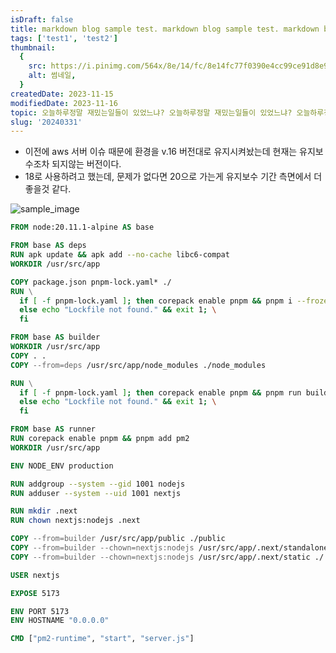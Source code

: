 ```yaml
---
isDraft: false
title: markdown blog sample test. markdown blog sample test. markdown blog sample test. markdown blog sample test. markdown blog sample test. markdown blog sample test. markdown blog sample test. markdown blog sample test. markdown blog sample test. markdown blog sample test.
tags: ['test1', 'test2']
thumbnail:
  {
    src: https://i.pinimg.com/564x/8e/14/fc/8e14fc77f0390e4cc99ce91d8e9a17dc.jpg,
    alt: 썸네일,
  }
createdDate: 2023-11-15
modifiedDate: 2023-11-16
topic: 오늘하루정말 재밌는일들이 있었느냐? 오늘하루정말 재밌는일들이 있었느냐? 오늘하루정말 재밌는일들이 있었느냐? 오늘하루정말 재밌는일들이 있었느냐? 오늘하루정말 재밌는일들이 있었느냐? 오늘하루정말 재밌는일들이 있었느냐? 오늘하루정말 재밌는일들이 있었느냐? 오늘하루정말 재밌는일들이 있었느냐? 오늘하루정말 재밌는일들이 있었느냐? 오늘하루정말 재밌는일들이 있었느냐? 오늘하루정말 재밌는일들이 있었느냐? 오늘하루정말 재밌는일들이 있었느냐?
slug: '20240331'
---
```


- 이전에 aws 서버 이슈 때문에 환경을 v.16 버전대로 유지시켜놨는데 현재는 유지보수조차 되지않는 버전이다.
- 18로 사용하려고 했는데, 문제가 없다면 20으로 가는게 유지보수 기간 측면에서 더 좋을것 같다.

![sample_image](https://i.pinimg.com/564x/1a/ef/6a/1aef6aaeba15e13c07608fa415995aec.jpg)

```dockerfile
FROM node:20.11.1-alpine AS base

FROM base AS deps
RUN apk update && apk add --no-cache libc6-compat
WORKDIR /usr/src/app

COPY package.json pnpm-lock.yaml* ./
RUN \
  if [ -f pnpm-lock.yaml ]; then corepack enable pnpm && pnpm i --frozen-lockfile; \
  else echo "Lockfile not found." && exit 1; \
  fi

FROM base AS builder
WORKDIR /usr/src/app
COPY . .
COPY --from=deps /usr/src/app/node_modules ./node_modules

RUN \
  if [ -f pnpm-lock.yaml ]; then corepack enable pnpm && pnpm run build; \
  else echo "Lockfile not found." && exit 1; \
  fi

FROM base AS runner
RUN corepack enable pnpm && pnpm add pm2
WORKDIR /usr/src/app

ENV NODE_ENV production

RUN addgroup --system --gid 1001 nodejs
RUN adduser --system --uid 1001 nextjs

RUN mkdir .next
RUN chown nextjs:nodejs .next

COPY --from=builder /usr/src/app/public ./public
COPY --from=builder --chown=nextjs:nodejs /usr/src/app/.next/standalone ./
COPY --from=builder --chown=nextjs:nodejs /usr/src/app/.next/static ./.next/static

USER nextjs

EXPOSE 5173

ENV PORT 5173
ENV HOSTNAME "0.0.0.0"

CMD ["pm2-runtime", "start", "server.js"]
```
